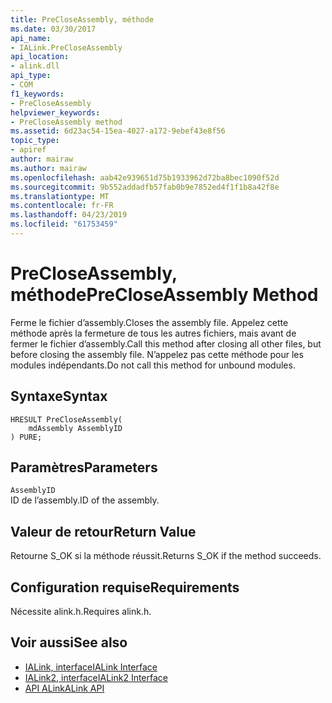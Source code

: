 ```yaml
---
title: PreCloseAssembly, méthode
ms.date: 03/30/2017
api_name:
- IALink.PreCloseAssembly
api_location:
- alink.dll
api_type:
- COM
f1_keywords:
- PreCloseAssembly
helpviewer_keywords:
- PreCloseAssembly method
ms.assetid: 6d23ac54-15ea-4027-a172-9ebef43e8f56
topic_type:
- apiref
author: mairaw
ms.author: mairaw
ms.openlocfilehash: aab42e939651d75b1933962d72ba8bec1090f52d
ms.sourcegitcommit: 9b552addadfb57fab0b9e7852ed4f1f1b8a42f8e
ms.translationtype: MT
ms.contentlocale: fr-FR
ms.lasthandoff: 04/23/2019
ms.locfileid: "61753459"
---
```

# <a name="precloseassembly-method"></a><span data-ttu-id="b1923-102">PreCloseAssembly, méthode</span><span class="sxs-lookup"><span data-stu-id="b1923-102">PreCloseAssembly Method</span></span>
<span data-ttu-id="b1923-103">Ferme le fichier d’assembly.</span><span class="sxs-lookup"><span data-stu-id="b1923-103">Closes the assembly file.</span></span> <span data-ttu-id="b1923-104">Appelez cette méthode après la fermeture de tous les autres fichiers, mais avant de fermer le fichier d’assembly.</span><span class="sxs-lookup"><span data-stu-id="b1923-104">Call this method after closing all other files, but before closing the assembly file.</span></span> <span data-ttu-id="b1923-105">N’appelez pas cette méthode pour les modules indépendants.</span><span class="sxs-lookup"><span data-stu-id="b1923-105">Do not call this method for unbound modules.</span></span>  
  
## <a name="syntax"></a><span data-ttu-id="b1923-106">Syntaxe</span><span class="sxs-lookup"><span data-stu-id="b1923-106">Syntax</span></span>  
  
```  
HRESULT PreCloseAssembly(  
    mdAssembly AssemblyID  
) PURE;  
```  
  
## <a name="parameters"></a><span data-ttu-id="b1923-107">Paramètres</span><span class="sxs-lookup"><span data-stu-id="b1923-107">Parameters</span></span>  
 `AssemblyID`  
 <span data-ttu-id="b1923-108">ID de l’assembly.</span><span class="sxs-lookup"><span data-stu-id="b1923-108">ID of the assembly.</span></span>  
  
## <a name="return-value"></a><span data-ttu-id="b1923-109">Valeur de retour</span><span class="sxs-lookup"><span data-stu-id="b1923-109">Return Value</span></span>  
 <span data-ttu-id="b1923-110">Retourne S_OK si la méthode réussit.</span><span class="sxs-lookup"><span data-stu-id="b1923-110">Returns S_OK if the method succeeds.</span></span>  
  
## <a name="requirements"></a><span data-ttu-id="b1923-111">Configuration requise</span><span class="sxs-lookup"><span data-stu-id="b1923-111">Requirements</span></span>  
 <span data-ttu-id="b1923-112">Nécessite alink.h.</span><span class="sxs-lookup"><span data-stu-id="b1923-112">Requires alink.h.</span></span>  
  
## <a name="see-also"></a><span data-ttu-id="b1923-113">Voir aussi</span><span class="sxs-lookup"><span data-stu-id="b1923-113">See also</span></span>

- [<span data-ttu-id="b1923-114">IALink, interface</span><span class="sxs-lookup"><span data-stu-id="b1923-114">IALink Interface</span></span>](../../../../docs/framework/unmanaged-api/alink/ialink-interface.md)
- [<span data-ttu-id="b1923-115">IALink2, interface</span><span class="sxs-lookup"><span data-stu-id="b1923-115">IALink2 Interface</span></span>](../../../../docs/framework/unmanaged-api/alink/ialink2-interface.md)
- [<span data-ttu-id="b1923-116">API ALink</span><span class="sxs-lookup"><span data-stu-id="b1923-116">ALink API</span></span>](../../../../docs/framework/unmanaged-api/alink/index.md)

